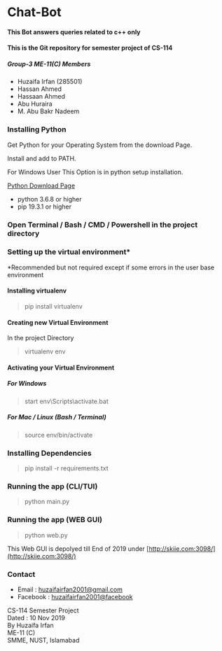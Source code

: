 # Chat-Bot
#### This Bot answers queries related to c++ only
#### This is the Git repository for semester project of CS-114

##### Group-3 ME-11(C) Members
* Huzaifa Irfan (285501)
* Hassan Ahmed
* Hassaan Ahmed
* Abu Huraira
*  M. Abu Bakr Nadeem

<!-- ## Setting up the Environment: -->

 ### Installing Python 
 Get Python for your Operating System from the download Page.


 Install and add to PATH. 

 For Windows User This Option is in python setup installation.

 
[Python Download Page](https://www.python.org/downloads/)
* python 3.6.8 or higher
* pip 19.3.1 or higher

### Open Terminal / Bash / CMD / Powershell in the project directory 

### Setting up the virtual environment* 
*Recommended but not required except if some errors in the user base environment

#### Installing virtualenv
>pip install virtualenv

#### Creating new Virtual Environment
In the project Directory
> virtualenv env

#### Activating your Virtual Environment

##### For Windows
> start env\Scripts\activate.bat
#####  For Mac / Linux (Bash / Terminal)
> source env/bin/activate


### Installing Dependencies
> pip install -r requirements.txt 

### Running the app (CLI/TUI)
> python main.py

### Running the app (WEB GUI)
> python web.py


This Web GUI is depolyed till End of 2019 under
[http://skiie.com:3098/](http://skiie.com:3098/)

### Contact
* Email : [huzaifairfan2001@gmail.com](mailto:huzaifairfan2001@gmail.com) 
* Facebook : [huzaifairfan2001@facebook](https://www.facebook.com/huzaifairfan2001) 


<div>
 CS-114 Semester Project
 <br>
 Dated : 10 Nov 2019
 <br>
 By Huzaifa Irfan
 <br>
 ME-11 (C)
 <br>
 SMME, 
 NUST, Islamabad
 </div>




